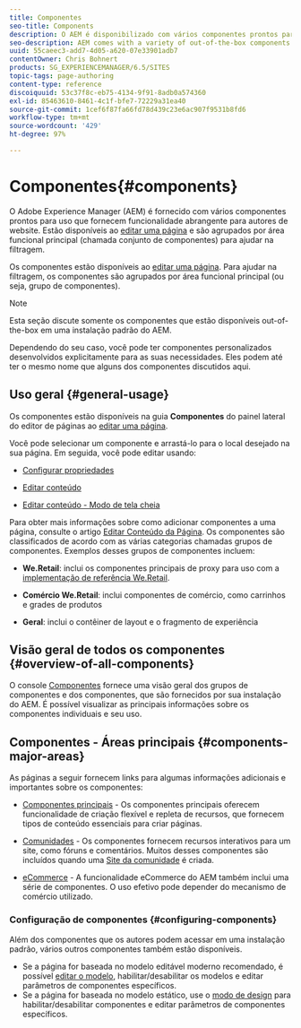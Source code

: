 ```yaml
---
title: Componentes
seo-title: Components
description: O AEM é disponibilizado com vários componentes prontos para uso que fornecem funcionalidade abrangente para os autores de sites
seo-description: AEM comes with a variety of out-of-the-box components that provide comprehensive functionality for website authors
uuid: 55caeec3-add7-4d05-a620-07e33901adb7
contentOwner: Chris Bohnert
products: SG_EXPERIENCEMANAGER/6.5/SITES
topic-tags: page-authoring
content-type: reference
discoiquuid: 53c37f8c-eb75-4134-9f91-8adb0a574360
exl-id: 85463610-8461-4c1f-bfe7-72229a31ea40
source-git-commit: 1cef6f87fa66fd78d439c23e6ac907f9531b8fd6
workflow-type: tm+mt
source-wordcount: '429'
ht-degree: 97%

---
```


# Componentes{#components}

O Adobe Experience Manager (AEM) é fornecido com vários componentes prontos para uso que fornecem funcionalidade abrangente para autores de website. Estão disponíveis ao [editar uma página](/help/sites-authoring/editing-content.md) e são agrupados por área funcional principal (chamada conjunto de componentes) para ajudar na filtragem.

Os componentes estão disponíveis ao [editar uma página](/help/sites-authoring/editing-content.md). Para ajudar na filtragem, os componentes são agrupados por área funcional principal (ou seja, grupo de componentes).

>[!NOTE]
>
>Esta seção discute somente os componentes que estão disponíveis out-of-the-box em uma instalação padrão do AEM.
>
>Dependendo do seu caso, você pode ter componentes personalizados desenvolvidos explicitamente para as suas necessidades. Eles podem até ter o mesmo nome que alguns dos componentes discutidos aqui.

## Uso geral   {#general-usage}

Os componentes estão disponíveis na guia **Componentes** do painel lateral do editor de páginas ao [editar uma página](/help/sites-authoring/editing-content.md).

Você pode selecionar um componente e arrastá-lo para o local desejado na sua página. Em seguida, você pode editar usando:

* [Configurar propriedades](/help/sites-authoring/editing-page-properties.md)
* [Editar conteúdo](/help/sites-authoring/editing-content.md)

* [Editar conteúdo - Modo de tela cheia](/help/sites-authoring/editing-content.md#edit-content-full-screen-mode)

Para obter mais informações sobre como adicionar componentes a uma página, consulte o artigo [Editar Conteúdo da Página](/help/sites-authoring/editing-content.md).
Os componentes são classificados de acordo com as várias categorias chamadas grupos de componentes. Exemplos desses grupos de componentes incluem:

* **We.Retail**: inclui os componentes principais de proxy para uso com a [implementação de referência We.Retail](/help/sites-developing/we-retail.md).

* **Comércio We.Retail**: inclui componentes de comércio, como carrinhos e grades de produtos

* **Geral**: inclui o contêiner de layout e o fragmento de experiência

## Visão geral de todos os componentes {#overview-of-all-components}

O console [Componentes](/help/sites-authoring/default-components-console.md) fornece uma visão geral dos grupos de componentes e dos componentes, que são fornecidos por sua instalação do AEM. É possível visualizar as principais informações sobre os componentes individuais e seu uso.

## Componentes - Áreas principais {#components-major-areas}

As páginas a seguir fornecem links para algumas informações adicionais e importantes sobre os componentes:

* [Componentes principais](https://docs.adobe.com/content/help/pt-BR/experience-manager-core-components/using/introduction.html) - Os componentes principais oferecem funcionalidade de criação flexível e repleta de recursos, que fornecem tipos de conteúdo essenciais para criar páginas.

* [Comunidades](/help/communities/author-communities.md) - Os componentes fornecem recursos interativos para um site, como fóruns e comentários. Muitos desses componentes são incluídos quando uma [Site da comunidade](/help/communities/overview.md) é criada.

* [eCommerce](/help/commerce/cif-classic/administering/ecommerce.md) - A funcionalidade eCommerce do AEM também inclui uma série de componentes. O uso efetivo pode depender do mecanismo de comércio utilizado.

### Configuração de componentes {#configuring-components}

Além dos componentes que os autores podem acessar em uma instalação padrão, vários outros componentes também estão disponíveis.

* Se a página for baseada no modelo editável moderno recomendado, é possível [editar o modelo](/help/sites-authoring/templates.md), habilitar/desabilitar os modelos e editar parâmetros de componentes específicos.
* Se a página for baseada no modelo estático, use o [modo de design](/help/sites-authoring/default-components-designmode.md#enable-disable-components) para habilitar/desabilitar componentes e editar parâmetros de componentes específicos.
